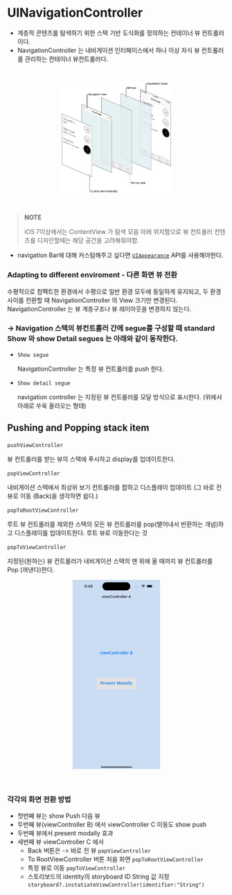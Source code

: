 # UINavigationController

- 계층적 콘텐츠를 탐색하기 위한 스택 기반 도식화를 정의하는 컨테이너 뷰 컨트롤러이다. 
- NavigationController 는 내비게이션 인터페이스에서 하나 이상 자식 뷰 컨트롤러를 관리하는 컨테이너 뷰컨트롤러다. 
</br>

<p align ="center">
<img src="./images/navigationViewHierachy.png" width="50%" height="50%"  title="navigationView"/>
</p>
<br>

>  **NOTE**
> 
>  iOS 7이상에서는 ContentView 가 탐색 모음 아래 위치함으로 뷰 컨트롤러 컨텐츠를 디자인할때는 해당 공간을 고려해줘야함.

- navigation Bar에 대해 커스텀해주고 싶다면 [`UIAppearance`](https://developer.apple.com/documentation/uikit/uiappearance) API를 사용해야한다.
  

### **Adapting to different enviroment - 다른 화면 뷰 전환**
수평적으로 컴팩트한 환경에서 수평으로 일반 환경 모두에 동일하게 유지되고, 
두 환경사이를 전환할 때 NavigationController 의 View 크기만 변경된다. NavigationController 는 뷰 계층구조나 뷰 레이아웃을 변경하지 않는다. 

###  **-> Navigation 스택의 뷰컨트롤러 간에 segue를 구성할 때 standard Show 와 show Detail segues 는 아래와 같이 동작한다.**

- `Show segue`
  
  NavigationController 는 특정 뷰 컨트롤러를 push 한다. 
- `Show detail segue`
  
   navigation controller 는 지정된 뷰 컨트롤러를 모달 방식으로 표시한다. 
   (위에서 아래로 쑤욱 올라오는 형태)

## **Pushing and Popping stack item**
`pushViewController`

뷰 컨트롤러를 받는 뷰의 스택에 푸시하고 display를 업데이트한다.

`popViewController`

내비게이션 스택에서 최상위 보기 컨트롤러를 팝하고 디스플레이 업데이트 
(그 바로 전 뷰로 이동 (Back)을 생각하면 쉽다.)


`popToRootViewController`

루트 뷰 컨트롤러를 제외한 스택의 모든 뷰 컨트롤러를 pop(뱉어내서 반환하는 개념)하고 디스플레이를 업데이트한다. 루트 뷰로 이동한다는 것

`popToViewController`

지정된(원하는) 뷰 컨트롤러가 내비게이션 스택의 맨 위에 올 때까지 뷰 컨트롤러를 Pop (꺼낸다)한다. 

<p align ="center">
<img src="./images/navigationControllerSegue.gif" width="40%" height="40%"  title="navigationView"/>
</p>
<br>

### **각각의 화면 전환 방법** 

- 첫번째 뷰는 show Push 다음 뷰
- 두번째 뷰(viewController B) 에서 viewController C 이동도 show push 
- 두번째 뷰에서 present modally 효과
- 세번째 뷰 viewController C 에서
  - Back 버튼은 -> 바로 전 뷰 `popViewController`
  - To RootViewController 버튼 처음 화면 `popToRootViewController`
  - 특정 뷰로 이동 `popToViewController`
  - 스토리보드의 identity의 storyboard ID String 값 지정 
     `storyboard?.instatiateViewController(identifier:"String")`    